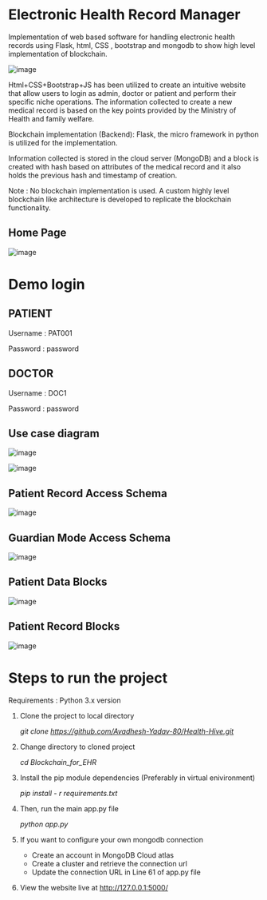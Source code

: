 # Electronic Health Record Manager

Implementation of web based software for handling electronic health records using Flask, html, CSS , bootstrap and mongodb to show high level implementation of blockchain.

![image](https://user-images.githubusercontent.com/47826916/128641182-ebd21ce0-10b9-437f-891b-7a576cf70932.png)


   Html+CSS+Bootstrap+JS has been utilized to create an intuitive website that allow users to login as admin, doctor or patient and perform their specific niche operations.
   The information collected to create a new medical record is based on the key points provided by the Ministry of Health and family welfare.

Blockchain implementation (Backend):
Flask, the micro framework in python is utilized for the implementation.

Information collected is stored in the cloud server (MongoDB) and a block is created with hash based on attributes of the medical record and it also holds the previous hash and timestamp of creation.

Note : No blockchain implementation is used. A custom highly level blockchain like architecture is developed to replicate the blockchain functionality. 

## Home Page 

![image](https://github.com/Avadhesh-Yadav-80/Health-Hive/assets/111857428/431a8227-f6e3-4b0b-9e80-73f4afcbafd9)


# Demo login

## PATIENT

Username : PAT001 

Password : password

## DOCTOR

Username : DOC1 

Password : password


## Use case diagram 

![image](https://user-images.githubusercontent.com/47826916/128641352-38af7184-4efb-4e1c-a592-538031a44f8a.png)

![image](https://user-images.githubusercontent.com/47826916/128641359-c2aa5e1c-2722-4a7e-b18a-d27ebc205045.png)


## Patient Record Access Schema 

![image](https://user-images.githubusercontent.com/47826916/129126551-ffdc286e-606f-4c51-bf50-715637710d7a.png)

## Guardian Mode Access Schema

![image](https://user-images.githubusercontent.com/47826916/129126608-edaf5ab1-e4fe-4826-9062-5556a0950ee5.png)

## Patient Data Blocks

![image](https://user-images.githubusercontent.com/47826916/129126680-9e069c60-ae40-4b86-9ad4-4991175db3a3.png)

## Patient Record Blocks

![image](https://user-images.githubusercontent.com/47826916/129126726-7aa3d8c3-422d-4598-a248-6491dd4277cf.png)

# Steps to run the project

Requirements : Python 3.x version

1. Clone the project to local directory
   
   <i>git clone https://github.com/Avadhesh-Yadav-80/Health-Hive.git</i>
   
2. Change directory to cloned project 
 
   <i>cd Blockchain_for_EHR</i>
   
3. Install the pip module dependencies (Preferably in virtual enivironment)
   
   <i>pip install - r requirements.txt</i>
   
4. Then, run the main app.py file 

   <i>python app.py</i>
   
5. If you want to configure your own mongodb connection
   - Create an account in MongoDB Cloud atlas
   - Create a cluster and retrieve the connection url
   - Update the connection URL in Line 61 of app.py file

6. View the website live at http://127.0.0.1:5000/

